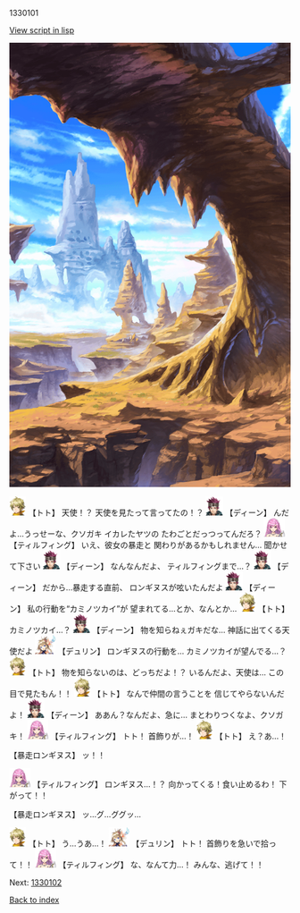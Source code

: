 1330101

[View script in lisp](../scripts/1330101.txt)

![wild.png](../images/backgrounds/wild.png)

<img src="../images/units/4.png" alt="4.png" height="34"/>
【トト】
天使！？
天使を見たって言ってたの！？

<img src="../images/units/6.png" alt="6.png" height="34"/>
【ディーン】
んだよ…うっせーな、クソガキ
イカレたヤツの
たわごとだっつってんだろ？

<img src="../images/units/24.png" alt="24.png" height="34"/>
【ティルフィング】
いえ、彼女の暴走と
関わりがあるかもしれません…
聞かせて下さい

<img src="../images/units/6.png" alt="6.png" height="34"/>
【ディーン】
なんなんだよ、
ティルフィングまで…？

<img src="../images/units/6.png" alt="6.png" height="34"/>
【ディーン】
だから…暴走する直前、
ロンギヌスが呟いたんだよ

<img src="../images/units/6.png" alt="6.png" height="34"/>
【ディーン】
私の行動を“カミノツカイ”が
望まれてる…とか、なんとか…

<img src="../images/units/4.png" alt="4.png" height="34"/>
【トト】
カミノツカイ…？

<img src="../images/units/6.png" alt="6.png" height="34"/>
【ディーン】
物を知らねぇガキだな…
神話に出てくる天使だよ

<img src="../images/units/0.png" alt="0.png" height="34"/>
【デュリン】
ロンギヌスの行動を…
カミノツカイが望んでる…？

<img src="../images/units/4.png" alt="4.png" height="34"/>
【トト】
物を知らないのは、どっちだよ！？
いるんだよ、天使は…
この目で見たもん！！

<img src="../images/units/4.png" alt="4.png" height="34"/>
【トト】
なんで仲間の言うことを
信じてやらないんだよ！

<img src="../images/units/6.png" alt="6.png" height="34"/>
【ディーン】
ああん？なんだよ、急に…
まとわりつくなよ、クソガキ！

<img src="../images/units/24.png" alt="24.png" height="34"/>
【ティルフィング】
トト！
首飾りが…！

<img src="../images/units/4.png" alt="4.png" height="34"/>
【トト】
え？あ…！

【暴走ロンギヌス】
ッ！！

<img src="../images/units/24.png" alt="24.png" height="34"/>
【ティルフィング】
ロンギヌス…！？
向かってくる！食い止めるわ！
下がって！！

【暴走ロンギヌス】
ッ…グ…ググッ…

<img src="../images/units/4.png" alt="4.png" height="34"/>
【トト】
う…うあ…！

<img src="../images/units/0.png" alt="0.png" height="34"/>
【デュリン】
トト！
首飾りを急いで拾って！！

<img src="../images/units/24.png" alt="24.png" height="34"/>
【ティルフィング】
な、なんて力…！
みんな、逃げて！！

Next: [1330102](1330102.md)

[Back to index](index.md)
